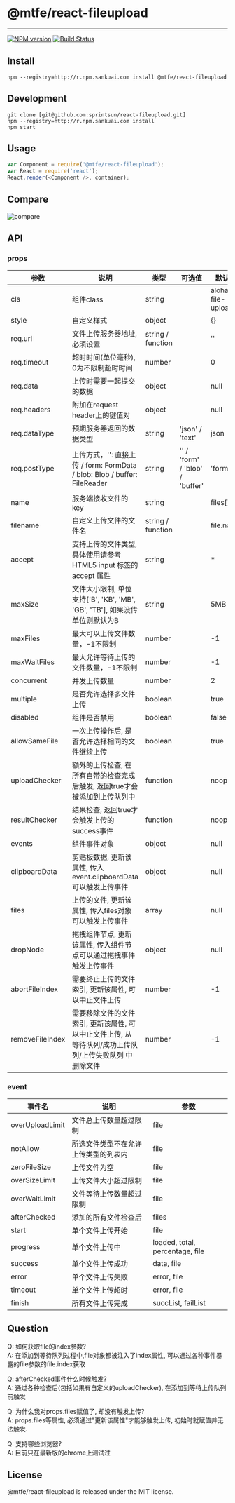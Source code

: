 # @mtfe/react-fileupload
---
[![NPM version](http://npm.sankuai.com/badge/v/@mtfe/react-fileupload.svg?style=flat-square)](http://npm.sankuai.com/package/@mtfe/react-fileupload)
[![Build Status](http://castle.sankuai.com/api/badge/liuxijin/turbo-component)](http://castle.sankuai.com/gh/liuxijin/turbo-component)

## Install

```
npm --registry=http://r.npm.sankuai.com install @mtfe/react-fileupload
```

## Development

```
git clone [git@github.com:sprintsun/react-fileupload.git]
npm --registry=http://r.npm.sankuai.com install
npm start
```

## Usage

```js
var Component = require('@mtfe/react-fileupload');
var React = require('react');
React.render(<Component />, container);
```

## Compare
![compare](http://mss.vip.sankuai.com/v1/mss_758360c7d14e488b9e97cd68043246d0/paste/pHEC3In.jpg 'compare')

## API

### props


| 参数       | 说明                                        | 类型      |  可选值        | 默认值  |
|------------|---------------------------------------------|-----------|----------------|---------|
|  cls      |  组件class                       | string    |                         |  aloha-file-upload|
|  style      |  自定义样式                      | object    |                         |  {}|
|  req.url      |  文件上传服务器地址,必须设置                       | string / function   |                         |  ''|
|  req.timeout  |  超时时间(单位毫秒), 0为不限制超时时间           | number    |                |  0|
|  req.data     |  上传时需要一起提交的数据  | object    |                |  null |
|  req.headers     |  附加在request header上的键值对  | object    |                |  null |
|  req.dataType |  预期服务器返回的数据类型                       | string    |       'json' / 'text'         |  json|
|  req.postType |  上传方式，'': 直接上传 / form: FormData / blob: Blob / buffer: FileReader | string    |    '' / 'form' / 'blob' / 'buffer'         |  'form' |
|  name      |  服务端接收文件的key           | string    |                |  files[] |
|  filename      |  自定义上传文件的文件名          | string / function    |                |  file.name |
|  accept      |  支持上传的文件类型, 具体使用请参考HTML5 input 标签的accept 属性           | string    |                |  * |
|  maxSize   |  文件大小限制, 单位支持['B', 'KB', 'MB', 'GB', 'TB'], 如果没传单位则默认为B          | string    |   |  5MB      |
|  maxFiles      |  最大可以上传文件数量，-1不限制           | number    |             |  -1     |
|  maxWaitFiles      |  最大允许等待上传的文件数量，-1不限制        | number    |             |  -1      |
|  concurrent      |  并发上传数量           | number    |                                  |  2      |
|  multiple      |  是否允许选择多文件上传           | boolean    |                              |  true      |
|  disabled      |  组件是否禁用           | boolean    |                                      |  false      |
|  allowSameFile   |  一次上传操作后, 是否允许选择相同的文件继续上传       | boolean     |           |  true   |
|  uploadChecker   | 额外的上传检查, 在所有自带的检查完成后触发, 返回true才会被添加到上传队列中                | function     |                         |  noop   |
|  resultChecker   | 结果检查, 返回true才会触发上传的success事件                | function     |                         |  noop   |
|  events     |   组件事件对象   | object | |  null |
|  clipboardData      |  剪贴板数据, 更新该属性, 传入event.clipboardData可以触发上传事件                      | object    |                         |  null|
|  files      |  上传的文件, 更新该属性, 传入files对象可以触发上传事件                      | array    |                         |  null|
|  dropNode      |  拖拽组件节点, 更新该属性, 传入组件节点可以通过拖拽事件触发上传事件                      | object    |                         |  null|
|  abortFileIndex      |  需要终止上传的文件索引, 更新该属性, 可以中止文件上传                       | number    |                         |  -1|
|  removeFileIndex     |  需要移除文件的文件索引, 更新该属性, 可以中止文件上传, 从等待队列/成功上传队列/上传失败队列 中删除文件    | number | |   -1|

### event

| 事件名       | 说明                                        | 参数      |
|------------|---------------------------------------------|-----------|
|  overUploadLimit     |   文件总上传数量超过限制   | file |
|  notAllow     |   所选文件类型不在允许上传类型的列表内   | file |
|  zeroFileSize     |   上传文件为空   | file |
|  overSizeLimit     |   上传文件大小超过限制   | file |
|  overWaitLimit     |   文件等待上传数量超过限制   | file |
|  afterChecked     |   添加的所有文件检查后   | files |
|  start     |   单个文件上传开始   | file |
|  progress     |   单个文件上传中   | loaded, total, percentage, file |
|  success     |   单个文件上传成功   | data, file |
|  error     |   单个文件上传失败   | error, file |
|  timeout     |   单个文件上传超时   | error, file |
|  finish     |   所有文件上传完成   | succList, failList |


## Question
Q: 如何获取file的index参数?           
A: 在添加到等待队列过程中,file对象都被注入了index属性, 可以通过各种事件暴露的file参数的file.index获取

Q: afterChecked事件什么时候触发?           
A: 通过各种检查后(包括如果有自定义的uploadChecker), 在添加到等待上传队列前触发

Q: 为什么我对props.files赋值了, 却没有触发上传?           
A: props.files等属性, 必须通过"更新该属性"才能够触发上传, 初始时就赋值并无法触发.

Q: 支持哪些浏览器?            
A: 目前只在最新版的chrome上测试过

## License

@mtfe/react-fileupload is released under the MIT license.
